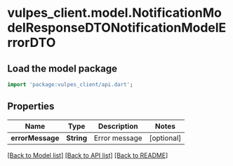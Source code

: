 # vulpes_client.model.NotificationModelResponseDTONotificationModelErrorDTO

## Load the model package
```dart
import 'package:vulpes_client/api.dart';
```

## Properties
Name | Type | Description | Notes
------------ | ------------- | ------------- | -------------
**errorMessage** | **String** | Error message | [optional] 

[[Back to Model list]](../README.md#documentation-for-models) [[Back to API list]](../README.md#documentation-for-api-endpoints) [[Back to README]](../README.md)


